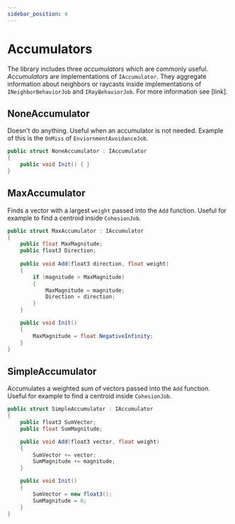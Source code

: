 ```yaml
---
sidebar_position: 4
---
```


# Accumulators

The library includes three *accumulators* which are commonly useful. *Accumulators* are implementations of `IAccumulator`. They aggregate information about neighbors or raycasts inside implementations of `INeighborBehaviorJob` and `IRayBehaviorJob`. For more information see [link].

## NoneAccumulator

Doesn't do anything. Useful when an accumulator is not needed. Example of this is the `OnMiss` of `EnviornmentAvoidanceJob`.

```csharp title="NoneAccumulator.cs"
public struct NoneAccumulator : IAccumulator
{
    public void Init() { }
}
```

## MaxAccumulator

Finds a vector with a largest `weight` passed into the `Add` function. Useful for example to find a centroid inside `CohesionJob`.

```csharp title="MaxAccumulator.cs"
public struct MaxAccumulator : IAccumulator
{
    public float MaxMagnitude;
    public float3 Direction;
    
    public void Add(float3 direction, float weight)
    {
        if (magnitude > MaxMagnitude)
        {
            MaxMagnitude = magnitude;
            Direction = direction;
        }
    }

    public void Init()
    {
        MaxMagnitude = float.NegativeInfinity;
    }
}
```

## SimpleAccumulator

Accumulates a weighted sum of vectors passed into the `Add` function. Useful for example to find a centroid inside `CohesionJob`.

```csharp title="SimpleAccumulator.cs"
public struct SimpleAccumulator : IAccumulator
{
    public float3 SumVector;
    public float SumMagnitude;

    public void Add(float3 vector, float weight)
    {
        SumVector += vector;
        SumMagnitude += magnitude;
    }

    public void Init()
    {
        SumVector = new float3();
        SumMagnitude = 0;
    }
}
```
